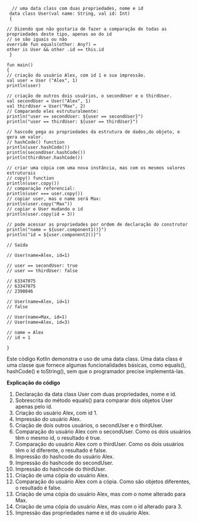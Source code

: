       // uma data class com duas propriedades, nome e id
     data class User(val name: String, val id: Int)
     {
    
    // Dizendo que não gostaria de fazer a comparação de todas as propriedades deste tipo, apenas ao do id 
    // se são iguais ou não
    override fun equals(other: Any?) =
    other is User && other .id == this.id
     }

    fun main()
    {
    // criação do usuário Alex, com id 1 e sua impressão.
    val user = User ("Alex", 1)
    println(user)
    
    // criação de outros dois usuários, o secondUser e o thirdUser.
    val secondUser = User("Alex", 1)
    val thirdUser = User("Max", 2)
    // Comparando eles estruturalmente:
    println("user == secondUser: ${user == secondUser}") 
    println("user == thirdUser: ${user == thirdUser}")
    
    // hascode pega as propriedades da estrutura de dados,do objeto, e gera um valor. 
    // hashCode() function
    println(user.hashCode())
    println(secondUser.hashCode())
    println(thirdUser.hashCode())
    
    // criar uma cópia com uma nova instância, mas com os mesmos valores estruturais
    // copy() function
    println(user.copy())
    // comparação referencial: 
    println(user === user.copy())
    // copiar user, mas o name será Max:
    println(user.copy("Max"))
    // copiar o User mudando o id
    println(user.copy(id = 3))
    
    // pode acessar as propriedades por ordem de declaração do construtor
    println("name = ${user.component1()}")
    println("id = ${user.component2()}")
    
    // Saída
    
    // User(name=Alex, id=1)
    
    // user == secondUser: true
    // user == thirdUser: false
    
    // 63347075 
    // 63347075
    // 2390846
    
    // User(name=Alex, id=1)
    // false
    
    // User(name=Max, id=1)
    // User(name=Alex, id=3)
    
    // name = Alex
    // id = 1
  
    }

Este código Kotlin demonstra o uso de uma data class. Uma data class é uma classe que fornece algumas funcionalidades
básicas, como equals(), hashCode() e toString(), sem que o programador precise implementá-las.

**Explicação do código**

1.  Declaração da data class User com duas propriedades, nome e id.
2.  Sobrescrita do método equals() para comparar dois objetos User apenas pelo id.
3.   Criação do usuário Alex, com id 1.
4.   Impressão do usuário Alex.
5.   Criação de dois outros usuários, o secondUser e o thirdUser.
6.   Comparação do usuário Alex com o secondUser. Como os dois usuários têm o mesmo id, o resultado é true.
7.   Comparação do usuário Alex com o thirdUser. Como os dois usuários têm o id diferente, o resultado é false.
8.   Impressão do hashcode do usuário Alex.
9.   Impressão do hashcode do secondUser.
10.  Impressão do hashcode do thirdUser.
11.  Criação de uma cópia do usuário Alex.
12.  Comparação do usuário Alex com a cópia. Como são objetos diferentes, o resultado é false.
13.  Criação de uma cópia do usuário Alex, mas com o nome alterado para Max.
14.  Criação de uma cópia do usuário Alex, mas com o id alterado para 3.
15.  Impressão das propriedades name e id do usuário Alex.
